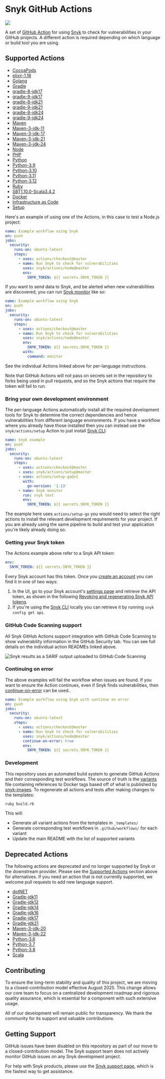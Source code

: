 <!--
WARNING: This file is generated, do not edit! Edit _templates/BASE.md.erb instead.
-->

# Snyk GitHub Actions

![](https://github.com/snyk/actions/workflows/Generate%20Snyk%20GitHub%20Actions/badge.svg)

A set of [GitHub Action](https://github.com/features/actions) for using [Snyk](https://snyk.co/SnykGH) to check for
vulnerabilities in your GitHub projects. A different action is required depending on which language or build tool
you are using.

## Supported Actions


- [CocoaPods](cocoapods)
- [elixir-1.18](elixir-1.18)
- [Golang](golang)
- [Gradle](gradle)
- [gradle-8-jdk17](gradle-8-jdk17)
- [gradle-9-jdk17](gradle-9-jdk17)
- [gradle-8-jdk21](gradle-8-jdk21)
- [gradle-9-jdk21](gradle-9-jdk21)
- [gradle-8-jdk24](gradle-8-jdk24)
- [gradle-9-jdk24](gradle-9-jdk24)
- [Maven](maven)
- [Maven-3-jdk-11](maven-3-jdk-11)
- [Maven-3-jdk-17](maven-3-jdk-17)
- [Maven-3-jdk-21](maven-3-jdk-21)
- [Maven-3-jdk-24](maven-3-jdk-24)
- [Node](node)
- [PHP](php)
- [Python](python)
- [Python-3.9](python-3.9)
- [Python-3.10](python-3.10)
- [Python-3.11](python-3.11)
- [Python-3.12](python-3.12)
- [Ruby](ruby)
- [SBT1.10.0-Scala3.4.2](sbt1.10.0-scala3.4.2)
- [Docker](docker)
- [Infrastructure as Code](iac)
- [Setup](setup)

Here's an example of using one of the Actions, in this case to test a Node.js project:

```yaml
name: Example workflow using Snyk
on: push
jobs:
  security:
    runs-on: ubuntu-latest
    steps:
      - uses: actions/checkout@master
      - name: Run Snyk to check for vulnerabilities
        uses: snyk/actions/node@master
        env:
          SNYK_TOKEN: ${{ secrets.SNYK_TOKEN }}
```

If you want to send data to Snyk, and be alerted when new vulnerabilities are discovered, you can run [Snyk monitor](https://support.snyk.io/hc/en-us/articles/360000920818-What-is-the-difference-between-snyk-test-protect-and-monitor-) like so:

```yaml
name: Example workflow using Snyk
on: push
jobs:
  security:
    runs-on: ubuntu-latest
    steps:
      - uses: actions/checkout@master
      - name: Run Snyk to check for vulnerabilities
        uses: snyk/actions/node@master
        env:
          SNYK_TOKEN: ${{ secrets.SNYK_TOKEN }}
        with:
          command: monitor
```

See the individual Actions linked above for per-language instructions.

Note that GitHub Actions will not pass on secrets set in the repository to forks being used in pull requests, and so the Snyk actions that require the token will fail to run.

### Bring your own development environment

The per-language Actions automatically install all the required development tools for Snyk to determine the correct dependencies and hence vulnerabilities from different language environments. If you have a workflow where you already have those installed then you can instead use the `snyk/actions/setup` Action to just install [Snyk CLI][cli-gh]:

```yaml
name: Snyk example
on: push
jobs:
  security:
    runs-on: ubuntu-latest
    steps:
      - uses: actions/checkout@master
      - uses: snyk/actions/setup@master
      - uses: actions/setup-go@v1
        with:
          go-version: '1.13'
      - name: Snyk monitor
        run: snyk test
        env:
          SNYK_TOKEN: ${{ secrets.SNYK_TOKEN }}
```

The example here uses `actions/setup-go` you would need to select the right actions to install the relevant development requirements for your project. If you are already using the same pipeline to build and test your application you're likely already doing so.

### Getting your Snyk token

The Actions example above refer to a Snyk API token:

```yaml
env:
  SNYK_TOKEN: ${{ secrets.SNYK_TOKEN }}
```

Every Snyk account has this token. Once you [create an account](https://snyk.co/SignUpGH) you can find it in one of two ways:

1. In the UI, go to your Snyk account's [settings page](https://app.snyk.io/account) and retrieve the API token, as shown in the following [Revoking and regenerating Snyk API tokens](https://support.snyk.io/hc/en-us/articles/360004008278-Revoking-and-regenerating-Snyk-API-tokens).
2. If you're using the [Snyk CLI](https://support.snyk.io/hc/en-us/articles/360003812458-Getting-started-with-the-CLI) locally you can retrieve it by running `snyk config get api`.

### GitHub Code Scanning support

All Snyk GitHub Actions support integration with GitHub Code Scanning to show vulnerability information in the GitHub Security tab. You can see full details on the individual action READMEs linked above.

![Snyk results as a SARIF output uploaded to GitHub Code Scanning](_templates/sarif-example.png)

### Continuing on error

The above examples will fail the workflow when issues are found. If you want to ensure the Action continues, even if Snyk finds vulnerabilities, then [continue-on-error](https://docs.github.com/en/actions/reference/workflow-syntax-for-github-actions#jobsjob_idstepscontinue-on-error) can be used..

```yaml
name: Example workflow using Snyk with continue on error
on: push
jobs:
  security:
    runs-on: ubuntu-latest
    steps:
      - uses: actions/checkout@master
      - name: Run Snyk to check for vulnerabilities
        uses: snyk/actions/node@master
        continue-on-error: true
        env:
          SNYK_TOKEN: ${{ secrets.SNYK_TOKEN }}
```
### Development

This repository uses an automated build system to generate GitHub Actions and their corresponding test workflows.
The source of truth is the [variants](./variants) file containing references to Docker tags based off of what is published by [snyk-images](https://github.com/snyk/snyk-images).
To regenerate all actions and tests after making changes to the templates:

```bash
ruby build.rb
```

This will:
- Generate all variant actions from the templates in `_templates/`
- Generate corresponding test workflows in `.github/workflows/` for each variant
- Update the main README with the list of supported variants


## Deprecated Actions

The following actions are deprecated and no longer supported by Snyk or the downstream provider. Please see the [Supported Actions](#supported-actions) section above for alternatives. If you need an action that is not currently supported, we welcome pull requests to add new language support.


- [dotNET](dotnet)
- [Gradle-jdk11](gradle-jdk11)
- [Gradle-jdk12](gradle-jdk12)
- [Gradle-jdk14](gradle-jdk14)
- [Gradle-jdk16](gradle-jdk16)
- [Gradle-jdk17](gradle-jdk17)
- [Gradle-jdk21](gradle-jdk21)
- [Maven-3-jdk-20](maven-3-jdk-20)
- [Maven-3-jdk-22](maven-3-jdk-22)
- [Python-3.6](python-3.6)
- [Python-3.7](python-3.7)
- [Python-3.8](python-3.8)
- [Scala](scala)


## Contributing

To ensure the long-term stability and quality of this project, we are moving to a closed-contribution model effective August 2025. This change allows our core team to focus on a centralized development roadmap and rigorous quality assurance, which is essential for a component with such extensive usage.

All of our development will remain public for transparency. We thank the community for its support and valuable contributions.

## Getting Support

GitHub issues have been disabled on this repository as part of our move to a closed-contribution model. The Snyk support team does not actively monitor GitHub issues on any Snyk development project.

For help with Snyk products, please use the [Snyk support page](https://support.snyk.io/), which is the fastest way to get assistance.

[cli-gh]: https://github.com/snyk/snyk 'Snyk CLI'
[cli-ref]: https://docs.snyk.io/snyk-cli/cli-reference 'Snyk CLI Reference documentation'


